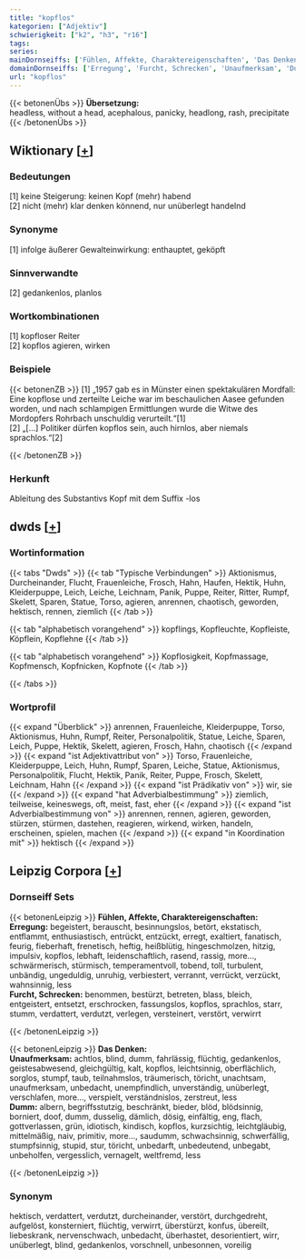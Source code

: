 ```yaml
---
title: "kopflos"
kategorien: ["Adjektiv"]
schwierigkeit: ["k2", "h3", "r16"]
tags:
series:
mainDornseiffs: ['Fühlen, Affekte, Charaktereigenschaften', 'Das Denken']
domainDornseiffs: ['Erregung', 'Furcht, Schrecken', 'Unaufmerksam', 'Dumm']
url: "kopflos"
---
```


{{< betonenÜbs >}}
**Übersetzung:**  
headless, without a head, acephalous, panicky, headlong, rash, precipitate  
{{< /betonenÜbs >}}

## Wiktionary [[+](https://de.wiktionary.org/wiki/kopflos)]

### Bedeutungen
[1] keine Steigerung: keinen Kopf (mehr) habend  
[2] nicht (mehr) klar denken könnend, nur unüberlegt handelnd  

### Synonyme
[1] infolge äußerer Gewalteinwirkung: enthauptet, geköpft  

### Sinnverwandte
[2] gedankenlos, planlos  

### Wortkombinationen
[1] kopfloser Reiter  
[2] kopflos agieren, wirken  

### Beispiele
{{< betonenZB >}}
[1] „1957 gab es in Münster einen spektakulären Mordfall: Eine kopflose und zerteilte Leiche war im beschaulichen Aasee gefunden worden, und nach schlampigen Ermittlungen wurde die Witwe des Mordopfers Rohrbach unschuldig verurteilt.“[1]  
[2] „[…] Politiker dürfen kopflos sein, auch hirnlos, aber niemals sprachlos.“[2]  

{{< /betonenZB >}}
### Herkunft
Ableitung des Substantivs Kopf mit dem Suffix -los  



## dwds [[+](https://www.dwds.de/wb/kopflos)]

### Wortinformation
{{< tabs "Dwds" >}}
{{< tab "Typische Verbindungen" >}}
Aktionismus, Durcheinander, Flucht, Frauenleiche, Frosch, Hahn, Haufen, Hektik, Huhn, Kleiderpuppe, Leich, Leiche, Leichnam, Panik, Puppe, Reiter, Ritter, Rumpf, Skelett, Sparen, Statue, Torso, agieren, anrennen, chaotisch, geworden, hektisch, rennen, ziemlich
{{< /tab >}}

{{< tab "alphabetisch vorangehend" >}}
kopflings, Kopfleuchte, Kopfleiste, Köpflein, Kopflehne
{{< /tab >}}

{{< tab "alphabetisch vorangehend" >}}
Kopflosigkeit, Kopfmassage, Kopfmensch, Kopfnicken, Kopfnote
{{< /tab >}}

{{< /tabs >}}

### Wortprofil
{{< expand "Überblick" >}} anrennen, Frauenleiche, Kleiderpuppe, Torso, Aktionismus, Huhn, Rumpf, Reiter, Personalpolitik, Statue, Leiche, Sparen, Leich, Puppe, Hektik, Skelett, agieren, Frosch, Hahn, chaotisch {{< /expand >}}
{{< expand "ist Adjektivattribut von" >}} Torso, Frauenleiche, Kleiderpuppe, Leich, Huhn, Rumpf, Sparen, Leiche, Statue, Aktionismus, Personalpolitik, Flucht, Hektik, Panik, Reiter, Puppe, Frosch, Skelett, Leichnam, Hahn {{< /expand >}}
{{< expand "ist Prädikativ von" >}} wir, sie {{< /expand >}}
{{< expand "hat Adverbialbestimmung" >}} ziemlich, teilweise, keineswegs, oft, meist, fast, eher {{< /expand >}}
{{< expand "ist Adverbialbestimmung von" >}} anrennen, rennen, agieren, geworden, stürzen, stürmen, dastehen, reagieren, wirkend, wirken, handeln, erscheinen, spielen, machen {{< /expand >}}
{{< expand "in Koordination mit" >}} hektisch {{< /expand >}}

## Leipzig Corpora [[+](https://corpora.uni-leipzig.de/en/res?word=kopflos&corpusId=deu_newscrawl-public_2018)]

### Dornseiff Sets
{{< betonenLeipzig >}}
**Fühlen, Affekte, Charaktereigenschaften:**  
**Erregung:** begeistert, berauscht, besinnungslos, betört, ekstatisch, entflammt, enthusiastisch, entrückt, entzückt, erregt, exaltiert, fanatisch, feurig, fieberhaft, frenetisch, heftig, heißblütig, hingeschmolzen, hitzig, impulsiv, kopflos, lebhaft, leidenschaftlich, rasend, rassig, more..., schwärmerisch, stürmisch, temperamentvoll, tobend, toll, turbulent, unbändig, ungeduldig, unruhig, verbiestert, verrannt, verrückt, verzückt, wahnsinnig, less  
**Furcht, Schrecken:** benommen, bestürzt, betreten, blass, bleich, entgeistert, entsetzt, erschrocken, fassungslos, kopflos, sprachlos, starr, stumm, verdattert, verdutzt, verlegen, versteinert, verstört, verwirrt  

{{< /betonenLeipzig >}}


{{< betonenLeipzig >}}
**Das Denken:**  
**Unaufmerksam:** achtlos, blind, dumm, fahrlässig, flüchtig, gedankenlos, geistesabwesend, gleichgültig, kalt, kopflos, leichtsinnig, oberflächlich, sorglos, stumpf, taub, teilnahmslos, träumerisch, töricht, unachtsam, unaufmerksam, unbedacht, unempfindlich, unverständig, unüberlegt, verschlafen, more..., verspielt, verständnislos, zerstreut, less  
**Dumm:** albern, begriffsstutzig, beschränkt, bieder, blöd, blödsinnig, borniert, doof, dumm, dusselig, dämlich, dösig, einfältig, eng, flach, gottverlassen, grün, idiotisch, kindisch, kopflos, kurzsichtig, leichtgläubig, mittelmäßig, naiv, primitiv, more..., saudumm, schwachsinnig, schwerfällig, stumpfsinnig, stupid, stur, töricht, unbedarft, unbedeutend, unbegabt, unbeholfen, vergesslich, vernagelt, weltfremd, less  

{{< /betonenLeipzig >}}

### Synonym
hektisch, verdattert, verdutzt, durcheinander, verstört, durchgedreht, aufgelöst, konsterniert, flüchtig, verwirrt, überstürzt, konfus, übereilt, liebeskrank, nervenschwach, unbedacht, überhastet, desorientiert, wirr, unüberlegt, blind, gedankenlos, vorschnell, unbesonnen, voreilig

